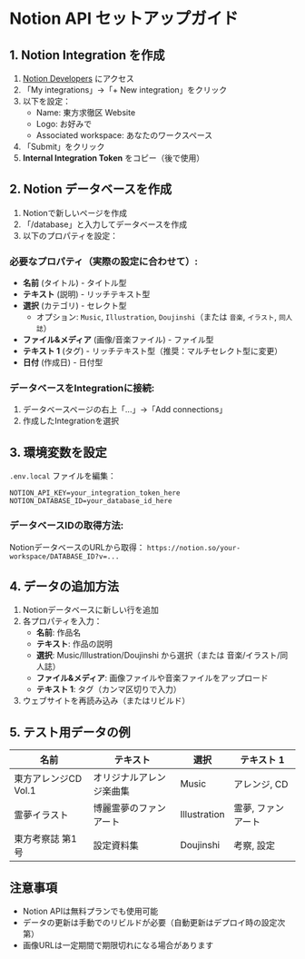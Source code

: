 # Notion API セットアップガイド

## 1. Notion Integration を作成

1. [Notion Developers](https://developers.notion.com/) にアクセス
2. 「My integrations」→「+ New integration」をクリック
3. 以下を設定：
   - Name: 東方求徹区 Website
   - Logo: お好みで
   - Associated workspace: あなたのワークスペース
4. 「Submit」をクリック
5. **Internal Integration Token** をコピー（後で使用）

## 2. Notion データベースを作成

1. Notionで新しいページを作成
2. 「/database」と入力してデータベースを作成
3. 以下のプロパティを設定：

### 必要なプロパティ（実際の設定に合わせて）:
- **名前** (タイトル) - タイトル型
- **テキスト** (説明) - リッチテキスト型  
- **選択** (カテゴリ) - セレクト型
  - オプション: `Music`, `Illustration`, `Doujinshi`（または `音楽`, `イラスト`, `同人誌`）
- **ファイル&メディア** (画像/音楽ファイル) - ファイル型
- **テキスト 1** (タグ) - リッチテキスト型（推奨：マルチセレクト型に変更）
- **日付** (作成日) - 日付型

### データベースをIntegrationに接続:
1. データベースページの右上「...」→「Add connections」
2. 作成したIntegrationを選択

## 3. 環境変数を設定

`.env.local` ファイルを編集：

```env
NOTION_API_KEY=your_integration_token_here
NOTION_DATABASE_ID=your_database_id_here
```

### データベースIDの取得方法:
NotionデータベースのURLから取得：
`https://notion.so/your-workspace/DATABASE_ID?v=...`

## 4. データの追加方法

1. Notionデータベースに新しい行を追加
2. 各プロパティを入力：
   - **名前**: 作品名
   - **テキスト**: 作品の説明
   - **選択**: Music/Illustration/Doujinshi から選択（または 音楽/イラスト/同人誌）
   - **ファイル&メディア**: 画像ファイルや音楽ファイルをアップロード
   - **テキスト 1**: タグ（カンマ区切りで入力）
3. ウェブサイトを再読み込み（またはリビルド）

## 5. テスト用データの例

| 名前 | テキスト | 選択 | テキスト 1 |
|------|----------|------|-----------|
| 東方アレンジCD Vol.1 | オリジナルアレンジ楽曲集 | Music | アレンジ, CD |
| 霊夢イラスト | 博麗霊夢のファンアート | Illustration | 霊夢, ファンアート |
| 東方考察誌 第1号 | 設定資料集 | Doujinshi | 考察, 設定 |

## 注意事項

- Notion APIは無料プランでも使用可能
- データの更新は手動でのリビルドが必要（自動更新はデプロイ時の設定次第）
- 画像URLは一定期間で期限切れになる場合があります
